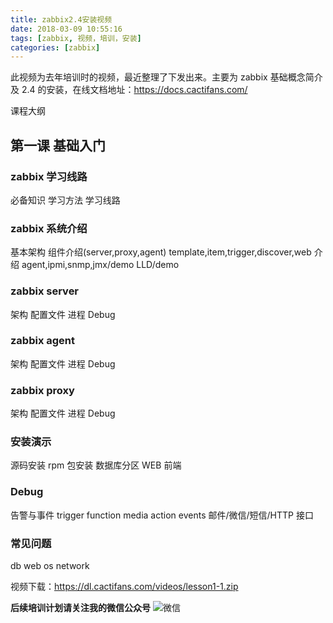 ```yaml
---
title: zabbix2.4安装视频
date: 2018-03-09 10:55:16
tags: [zabbix, 视频，培训，安装]
categories: [zabbix]
---
```


此视频为去年培训时的视频，最近整理了下发出来。主要为 zabbix 基础概念简介及 2.4 的安装，在线文档地址：https://docs.cactifans.com/

课程大纲

## 第一课 基础入门

### zabbix 学习线路

必备知识
学习方法
学习线路

### zabbix 系统介绍

基本架构
组件介绍(server,proxy,agent)
template,item,trigger,discover,web 介绍
agent,ipmi,snmp,jmx/demo
LLD/demo

### zabbix server

架构
配置文件
进程
Debug

### zabbix agent

架构
配置文件
进程
Debug

### zabbix proxy

架构
配置文件
进程
Debug

### 安装演示

源码安装
rpm 包安装
数据库分区
WEB 前端

### Debug

告警与事件
trigger
function
media
action
events
邮件/微信/短信/HTTP 接口

### 常见问题

db
web
os
network

视频下载：https://dl.cactifans.com/videos/lesson1-1.zip

**后续培训计划请关注我的微信公众号**
![微信](https://img.cactifans.com/wp-content/uploads/2017/12/qrcode_for_gh_5c46969f2957_258-1-1.jpg)
